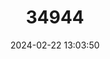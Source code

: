 ---
title: "34944"
category: "Oldenburgia grandis"
draft: false
date: 2024-02-22 13:03:50
languages:
  English: ["Suurberg Cushion Bush"]
---